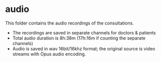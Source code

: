 # audio
This folder contains the audio recordings of the consultations.
- The recordings are saved in separate channels for doctors & patients
- Total audio duration is 8h:38m (17h:16m if counting the separate channels)
- Audio is saved in wav 16bit/16khz format; the original source is 
video streams with Opus audio encoding.